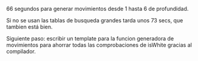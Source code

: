 66 segundos para generar movimientos desde 1 hasta 6 de profundidad.

Si no se usan las tablas de busqueda grandes tarda unos 73 secs, que tambien está bien.

Siguiente paso: escribir un template para la funcion generadora de movimientos para ahorrar todas las comprobaciones de isWhite gracias al compilador.
